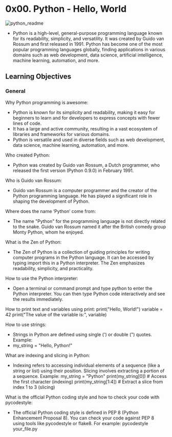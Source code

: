# 0x00. Python - Hello, World

![python_readme](https://github.com/obithelight/alx-higher_level_programming/assets/91734251/fe12f0a6-e3a4-4d69-8fec-cb8d4ea6c4cf)

- Python is a high-level, general-purpose programming language known for its readability, simplicity, and versatility. It was created by Guido van Rossum and first released in 1991. Python has become one of the most popular programming languages globally, finding applications in various domains such as web development, data science, artificial intelligence, machine learning, automation, and more.

## Learning Objectives

### General
Why Python programming is awesome:
- Python is known for its simplicity and readability, making it easy for beginners to learn and for developers to express concepts with fewer lines of code.
- It has a large and active community, resulting in a vast ecosystem of libraries and frameworks for various domains.
- Python is versatile and used in diverse fields such as web development, data science, machine learning, automation, and more.

Who created Python:
- Python was created by Guido van Rossum, a Dutch programmer, who released the first version (Python 0.9.0) in February 1991.

Who is Guido van Rossum:
- Guido van Rossum is a computer programmer and the creator of the Python programming language. He has played a significant role in shaping the development of Python.

Where does the name ‘Python’ come from:
- The name "Python" for the programming language is not directly related to the snake. Guido van Rossum named it after the British comedy group Monty Python, whom he enjoyed.

What is the Zen of Python:
- The Zen of Python is a collection of guiding principles for writing computer programs in the Python language. It can be accessed by typing import this in a Python interpreter. The Zen emphasizes readability, simplicity, and practicality.

How to use the Python interpreter:
- Open a terminal or command prompt and type python to enter the Python interpreter. You can then type Python code interactively and see the results immediately.

How to print text and variables using print:
	print("Hello, World!")
	variable = 42
	print("The value of the variable is:", variable)

How to use strings:
- Strings in Python are defined using single (') or double (") quotes. Example:
-	my_string = "Hello, Python!"

What are indexing and slicing in Python:
- Indexing refers to accessing individual elements of a sequence (like a string or list) using their position. Slicing involves extracting a portion of a sequence. Example:
	my_string = "Python"
	print(my_string[0])  # Access the first character (indexing)
	print(my_string[1:4])  # Extract a slice from index 1 to 3 (slicing)

What is the official Python coding style and how to check your code with pycodestyle:
- The official Python coding style is defined in PEP 8 (Python Enhancement Proposal 8). You can check your code against PEP 8 using tools like pycodestyle or flake8. For example:
	pycodestyle your_file.py
